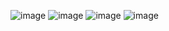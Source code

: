 ![image](https://user-images.githubusercontent.com/87138262/160782208-953b28da-4833-43ff-9504-813e3152ec35.png)
![image](https://user-images.githubusercontent.com/87138262/160782242-61fc60fa-65f9-429b-8864-559af2877f7e.png)
![image](https://user-images.githubusercontent.com/87138262/160782333-49cad2ec-f6df-43f6-80d6-8013e2184a26.png)
![image](https://user-images.githubusercontent.com/87138262/160782372-474608aa-929e-4dd8-bb5f-7d979670deee.png)
